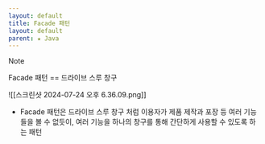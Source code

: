 ```yaml
---
layout: default
title: Facade 패턴
layout: default
parent: ★ Java
---
```


> [!NOTE]
> Facade 패턴 == 드라이브 스루 창구

![[스크린샷 2024-07-24 오후 6.36.09.png]]
- Facade 패턴은 드라이브 스루 창구 처럼 이용자가 제품 제작과 포장 등 여러 기능들을 볼 수 없듯이, 여러 기능을 하나의 창구를 통해 간단하게 사용할 수 있도록 하는 패턴